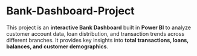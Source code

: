 # Bank-Dashboard-Project
This project is an **interactive Bank Dashboard** built in **Power BI** to analyze customer account data, loan distribution, and transaction trends across different branches.   It provides key insights into **total transactions, loans, balances, and customer demographics**.
